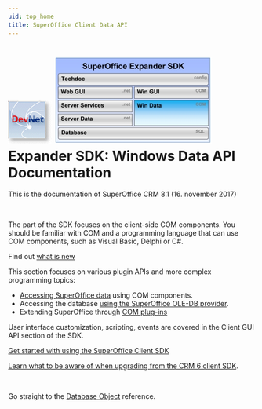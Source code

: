 ```yaml
---
uid: top_home
title: SuperOffice Client Data API
---
```

<properties date="2017-11-11"
SortOrder="2" DefaultTopic="yes"
/>

[![](./images/devnet_logo_w100.gif)](http://devnet.superoffice.com/) ![](./images/expander-sdk-windata.jpg)
Expander SDK: Windows Data API Documentation
============================================

This is the documentation of SuperOffice CRM 8.1 (16. november 2017)

 

The part of the SDK focuses on the client-side COM components. You should be familiar with COM and a programming language that can use COM components, such as Visual Basic, Delphi or C\#.

Find out [what is new](What's%20New.md)

This section focuses on various plugin APIs and more complex programming topics:

-   [Accessing SuperOffice data](@startTypicalUsage) using COM components.
-   Accessing the database [using the SuperOffice OLE-DB provider](@guideOLE%20DB%20Provider).
-   Extending SuperOffice through [COM plug-ins](@guideWritingPlugins)
 

User interface customization, scripting, events are covered in the Client GUI API section of the SDK.

[](@whatsNewInSeven)

[Get started with using the SuperOffice Client SDK](getting_started.md) 

[Learn what to be aware of when upgrading from the CRM 6 client SDK](Upgrading_from_CRM_SIX.md).

 

Go straight to the [Database Object](SUPEROFFICEDBLib~Database.md) reference.